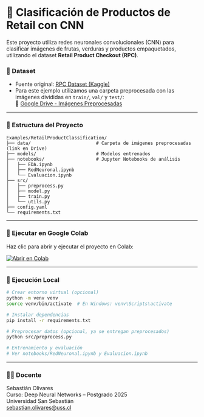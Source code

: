 # 🛒 Clasificación de Productos de Retail con CNN

Este proyecto utiliza redes neuronales convolucionales (CNN) para clasificar imágenes de frutas, verduras y productos empaquetados, utilizando el dataset **Retail Product Checkout (RPC)**.

### 📁 Dataset
- Fuente original: [RPC Dataset (Kaggle)](https://www.kaggle.com/datasets/shazadudwadia/retail-product-checkout-dataset)
- Para este ejemplo utilizamos una carpeta preprocesada con las imágenes divididas en `train/`, `val/` y `test/`:  
  📎 [Google Drive - Imágenes Preprocesadas](https://drive.google.com/drive/folders/122i7cJlxN_fXGXcpMJYfd4dmJohi7t_V?usp=drive_link)

---

### 📂 Estructura del Proyecto

```
Examples/RetailProductClassification/
├── data/                        # Carpeta de imágenes preprocesadas (link en Drive)
├── models/                      # Modelos entrenados
├── notebooks/                   # Jupyter Notebooks de análisis
│   ├── EDA.ipynb
│   ├── RedNeuronal.ipynb
│   └── Evaluacion.ipynb
├── src/
│   ├── preprocess.py
│   ├── model.py
│   ├── train.py
│   └── utils.py
├── config.yaml
└── requirements.txt
```

---

### 🚀 Ejecutar en Google Colab

Haz clic para abrir y ejecutar el proyecto en Colab:

[![Abrir en Colab](https://colab.research.google.com/assets/colab-badge.svg)](https://colab.research.google.com/github/solivare/DeepNeuralNetworkUSS/blob/main/Projects/Supermarket/notebooks/runColab.ipynb)

---

### 🧪 Ejecución Local

```bash
# Crear entorno virtual (opcional)
python -m venv venv
source venv/bin/activate  # En Windows: venv\Scripts\activate

# Instalar dependencias
pip install -r requirements.txt

# Preprocesar datos (opcional, ya se entregan preprocesados)
python src/preprocess.py

# Entrenamiento y evaluación
# Ver notebooks/RedNeuronal.ipynb y Evaluacion.ipynb
```

---

### 👨‍🏫 Docente

Sebastián Olivares  
Curso: Deep Neural Networks – Postgrado 2025  
Universidad San Sebastián  
sebastian.olivares@uss.cl
